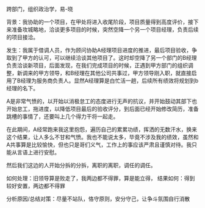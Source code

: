 跨部门，组织政治学，易-晓

背景：我协助的一个项目，在甲处将进入收尾阶段，项目质量得到高度评价，接下来准备攻城略地，洽谈更多项目的时候，突然空降一个另一个项目经理，负责后续的项目接洽。

发生：我属于借调人员，作为顾问协助A经理项目进度的推进，最后项目验收，争取到了甲方的认可，可以继续洽谈其他项目了。这时却空降了另一个部门的B经理负责洽谈新项目，后面发现，在我们完成项目的时候，正遇到甲方部门的组织调整，新调来的甲方领导，和B经理在其他公司共事过，甲方领导刚入职，就直接启用了B经理为服务商负责人。显然A经理算是白忙活一趟，后续所有绩效将规划到b经理的名下。

A是非常气愤的，以开始以消极怠工的态度进行无声的抗议，并开始鼓动其部下也开始怠工，拖进度，以降低项目最后的验收评分，到后面已经开始修改简历，准备跳槽的事情了，还要叫上几个得力干将一起走。

在此期间，A经常跑来我这里抱怨，遍历自己的累累功绩，挥洒的无数汗水，换来这个结果，让人多么不甘和气愤。我也不能说太多，毕竟不涉及我的绩效，虽然和A共事算是比较愉快，但也只是哥们义气，工作上的事应该严肃且谨慎对待。我只能从言语上进行安慰。

然后我们这边的人开始分拆的分拆，离职的离职，调任的调任。

如何处理：旧领导算是败走了，我两边都不得罪，算是能立得，
结果如何：得到较好安置，两边都不得罪

分析原因/总结对策：尽量不站队，恪守原则，安分守己，让争斗氛围自行消散
